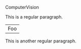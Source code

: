 ComputerVision

This is a regular paragraph.

<table>
    <tr>
        <td>Foo</td>
    </tr>
</table>

This is another regular paragraph.